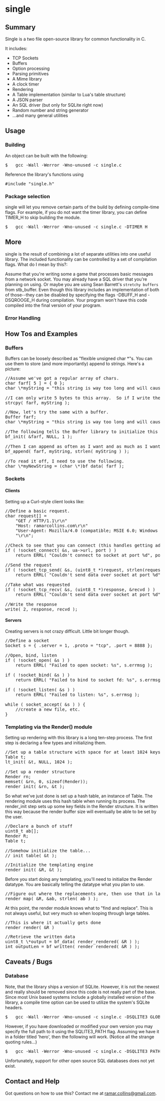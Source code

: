 # single

## Summary
<p>
Single is a two file open-source library for common functionality in C.

It includes:
<ul>
<li>TCP Sockets</li>
<li>Buffers</li>
<li>Option processing</li>
<li>Parsing primitives</li>
<li>A Mime library</li>
<li>A clock timer</li>
<li>Rendering</li>
<li>A Table implementation (similar to Lua's table structure)</li>
<li>A JSON parser</li>
<li>An SQL driver (but only for SQLite right now)</li>
<li>Random number and string generator</li>
<li>...and many general utilities</li>
</ul>
</p>



## Usage

### Building
<p>
An object can be built with the following:
<pre>
$	gcc -Wall -Werror -Wno-unused -c single.c  
</pre>

Reference the library's functions using 
<pre>
#include "single.h"
</pre>
</p>



### Package selection 
<p>
single will let you remove certain parts of the build by defining compile-time flags.  For example, if you do not want
the timer library, you can define TIMER_H to skip building the module. 
<pre>
$	gcc -Wall -Werror -Wno-unused -c single.c -DTIMER_H
</pre>
</p>



## More

single is the result of combining a lot of separate utilities into one useful library.  The included functionality can be controlled by a set of compilation flags.  What do I mean by this?:

Assume that you're writing some a game that processes basic messages from a network socket.  You may already have a SQL driver that you're planning on using.  Or maybe you are using Sean Barrett's `stretchy buffers` from stb_buffer.   Even though this library includes an implementation of both of those--they can be disabled by specifying the flags -DBUFF_H and -DSQROOGE_H during compilation.  Your program won't have this code compiled into the final version of your program.



### Error Handling


## How Tos and Examples

### Buffers

Buffers can be loosely described as "flexible unsigned char \*"s.  You can use them to store (and more importantly) append to strings.  Here's a picture:

<pre>
//Assume we've got a regular array of chars. 
char farf[ 5 ] = { 0 };
char \*myString = "this string is way too long and will cause a crash..." ;

//I can only write 5 bytes to this array.  So if I write the following, I've got a buffer overflow.
strcpy( farf, myString ); 
</pre>

<pre>
//Now, let's try the same with a buffer.
Buffer farf;
char \*myString = "this string is way too long and will cause a crash..." ;

//The following tells the Buffer library to initialize this structure dynamically.
bf_init( &farf, NULL, 1 );  

//Then I can append as often as I want and as much as I want.
bf_append( farf, myString, strlen( myString ) );

//To read it off, I need to use the following.
char \*myNewString = (char \*)bf_data( farf );
</pre>


### Sockets

#### Clients

Setting up a Curl-style client looks like:

<pre>
//Define a basic request.
char request[] =
	"GET / HTTP/1.1\r\n"
	"Host: ramarcollins.com\r\n"
	"User-Agent: Mozilla/4.0 (compatible; MSIE 6.0; Windows NT 5.1\r\n"
	"\r\n";

//Check to see that you can connect (this handles getting address info)
if ( !socket_connect( &s, ua->url, port ) )
	return ERRL( "Couldn't connect to socket at port %d", port );

//Send the request
if ( !socket_tcp_send( &s, (uint8_t *)request, strlen(request) ) )
	return ERRL( "Couldn't send data over socket at port %d", port );

//Take what was requested
if ( !socket_tcp_recv( &s, (uint8_t *)response, &recvd ) )
	return ERRL( "Couldn't send data over socket at port %d", port );

//Write the response
write( 2, response, recvd );
</pre>

#### Servers

Creating servers is not crazy difficult.  Little bit longer though.

<pre>
//Define a socket
Socket s = { .server = 1, .proto = "tcp", .port = 8888 };

//Open, bind, listen
if ( !socket_open( &s ) )
	return ERRL( "Failed to open socket: %s", s.errmsg );

if ( !socket_bind( &s ) )
	return ERRL( "Failed to bind to socket fd: %s", s.errmsg );

if ( !socket_listen( &s ) )
	return ERRL( "Failed to listen: %s", s.errmsg );

while ( socket_accept( &s ) ) {
	//create a new file, etc.
}
</pre>

### Templating via the Render() module 

Setting up rendering with this library is a long ten-step process.     The first step is declaring a few types and initializing them.

<pre>
//Set up a table structure with space for at least 1024 keys
Table t;
lt_init( &t, NULL, 1024 );

//Set up a render structure
Render rn;
memset( &rn, 0, sizeof(Render));
render_init( &rn, &t );
</pre>

So what we've just done is set up a hash table, an instance of Table.  The rendering module uses this hash table when running its process.  The render_init step sets up some key fields in the Render structure.   It is written this way because the render buffer size will eventually be able to be set by the user.


<pre>
//Declare a bunch of stuff
uint8_t ab[];
Render R;
Table t;

//Somehow initialize the table...
// init_table( &t );
</pre>


<pre>
//Initialize the templating engine 
render_init( &R, &t );
</pre>

Before you start doing any templating, you'll need to initialize the Render datatype.  You are basically telling the datatype what you plan to use.


<pre>
//Figure out where the replacements are, then use that in later runs 
render_map( &R, &ab, strlen( ab ) ); 
</pre>

At this point, the render module knows what to "find and replace".   This is not always useful, but very much so when looping through large tables.


<pre>
//This is where it actually gets done
render_render( &R )
</pre>

<pre>
//Retrieve the written data
uint8_t \*output = bf_data( render_rendered( &R ) );
int outputLen = bf_written( render_rendered( &R ) );
</pre>


## Caveats / Bugs

### Database
<p> 
Note, that the library ships a version of SQLite.  However, it is not the newest and really should be removed since this code is not really part of the base.   Since most Unix based systems include a globally installed version of the library, a compile time option can be used to utilize the system's SQLite headers. 
 
<pre>
$	gcc -Wall -Werror -Wno-unused -c single.c -DSQLITE3_GLOBAL
</pre>

However, if you have downloaded or modified your own version you may specify the full path to it using the SQLITE3_PATH flag.  Assuming we have it in a folder titled 'hero', then the following will work.  (Notice all the strange quoting rules...)
<pre>
$	gcc -Wall -Werror -Wno-unused -c single.c -DSQLITE3_PATH="\"hero/sqlite3.h\""
</pre>

Unfortunately, support for other open source SQL databases does not yet exist.
</p> 


## Contact and Help
Got questions on how to use this?  Contact me at ramar.collins@gmail.com.

